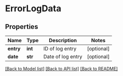 # ErrorLogData

## Properties
Name | Type | Description | Notes
------------ | ------------- | ------------- | -------------
**entry** | **int** | ID of log entry | [optional] 
**date** | **str** | Date of log entry | [optional] 

[[Back to Model list]](../README.md#documentation-for-models) [[Back to API list]](../README.md#documentation-for-api-endpoints) [[Back to README]](../README.md)


